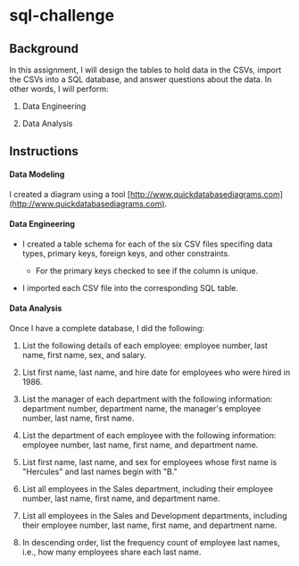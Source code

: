 # sql-challenge
## Background


In this assignment, I will design the tables to hold data in the CSVs, import the CSVs into a SQL database, and answer questions about the data. In other words, I will perform:

1. Data Engineering

3. Data Analysis




## Instructions

#### Data Modeling

I created a diagram using a tool [http://www.quickdatabasediagrams.com](http://www.quickdatabasediagrams.com).

#### Data Engineering
* I created a table schema for each of the six CSV files specifing data types, primary keys, foreign keys, and other constraints. 



  * For the primary keys checked to see if the column is unique.
  
* I imported each CSV file into the corresponding SQL table. 

#### Data Analysis

Once I have a complete database, I did the following:

1. List the following details of each employee: employee number, last name, first name, sex, and salary.

2. List first name, last name, and hire date for employees who were hired in 1986.

3. List the manager of each department with the following information: department number, department name, the manager's employee number, last name, first name.

4. List the department of each employee with the following information: employee number, last name, first name, and department name.

5. List first name, last name, and sex for employees whose first name is "Hercules" and last names begin with "B."

6. List all employees in the Sales department, including their employee number, last name, first name, and department name.

7. List all employees in the Sales and Development departments, including their employee number, last name, first name, and department name.

8. In descending order, list the frequency count of employee last names, i.e., how many employees share each last name.